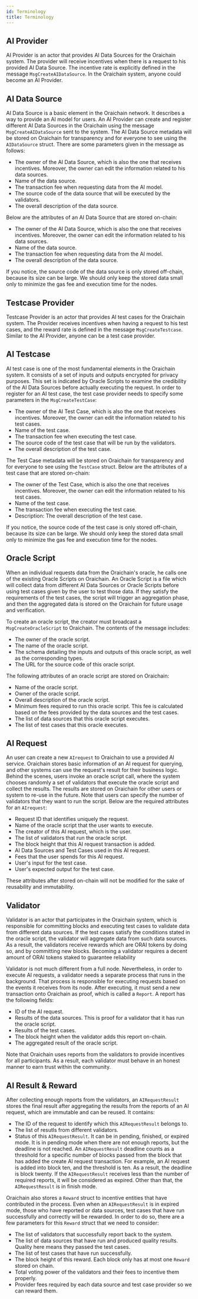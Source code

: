 ```yaml
---
id: Terminology
title: Terminology
---
```


## AI Provider

<!-- AI Provider là tác nhân cung cấp AI Data Source cho hệ thống Oraichain. AI Provider sẽ nhận được incentive khi có yêu cầu sử dụng AI Data Source do họ cung cấp theo một tỷ lệ được định nghĩa trong message `MsgCreateAIDataSource`. Trong hệ thống Oraichain bất kỳ ai cũng có thể trở thành AI Provider. -->

AI Provider is an actor that provides AI Data Sources for the Oraichain system. The provider will receive incentives when there is a request to his provided AI Data Source. The incentive rate is explicitly defined in the message `MsgCreateAIDataSource`. In the Oraichain system, anyone could become an AI Provider.

## AI Data Source

<!-- AI Data Source là thành phần cơ bản trong hệ thống Oraichain. Nó miêu tả cách có thể lấy dữ liệu từ các AI model. Trong Oraichain, AI Data Source có thể được đăng ký bởi AI Provider. Việc đăng ký được thực hiện thông qua gửi `MsgCreateAIDataSource` tới hệ thống. Trong thông điệp đăng ký AI Data Source, AI Provider sẽ đặc tả một số tham số của AI Data Source gồm:

- the owner người sẽ tạo ra AI Provider và cũng chính là người sẽ được nhận incentive từ việc người khác sử dụng AI data source
- the name: Tên của ai data source  giúp gợi nhớ.
- Phí giao dịch mà người yêu cầu cần trả cho việc yêu cầu dữ liệu.
- mã thực thi: đoạn mã thực thi mà sẽ được thực hiện bởi validator khi nhận được yêu cầu tới data source đó

Dựa vào message để tạo ai data source ta có thể thấy rõ chủ sở hữu của data source. đó sẽ là người có thể thực hiện các cập nhật liên quan đến data source đó. Người này cũng sẽ là người được nhận được thưởng từ việc những người khác sử dụng ai data source đó. -->

AI Data Source is a basic element in the Oraichain network. It describes a way to provide an AI model for users. An AI Provider can create and register different AI Data Sources in the Oraichain using the message `MsgCreateAIDataSource` sent to the system. The AI Data Source metadata will be stored on Oraichain for transparency and for everyone to see using the `AIDataSource` struct. There are some parameters given in the message as follows:

- The owner of the AI Data Source, which is also the one that receives incentives. Moreover, the owner can edit the information related to his data sources.
- Name of the data source.
- The transaction fee when requesting data from the AI model.
- The source code of the data source that will be executed by the validators.
- The overall description of the data source.

Below are the attributes of an AI Data Source that are stored on-chain:

- The owner of the AI Data Source, which is also the one that receives incentives. Moreover, the owner can edit the information related to his data sources.
- Name of the data source.
- The transaction fee when requesting data from the AI model.
- The overall description of the data source.

If you notice, the source code of the data source is only stored off-chain, because its size can be large. We should only keep the stored data small only to minimize the gas fee and execution time for the nodes.

## Testcase Provider

<!-- Testcase Provider là tác nhân cung cấp AI testcase cho hệ thống Oraichain. Testcase Provider sẽ nhận được incentive khi có yêu cầu sử dụng testcase do họ cung cấp theo một tỷ lệ được định nghĩa trong message `MsgCreateTestcase`. Trong hệ thống Oraichain bất kỳ ai cũng có thể trở thành testcase provider. -->

Testcase Provider is an actor that provides AI test cases for the Oraichain system. The Provider receives incentives when having a request to his test cases, and the reward rate is defined in the message `MsgCreateTestcase`. Similar to the AI Provider, anyone can be a test case provider.

## AI Testcase

<!-- AI testcase là một trong các thành phần cơ bản trong hệ thống Oraichain. Nó bao gồm một tập các dữ liệu input và output đã được mã hoá để đảm bảo quyền riêng tư. Các tập input và output này sẽ được các Oracle Script chỉ định để thực hiện kiểm tra độ tin cậy  của AI data source trước khi thực hiện yêu cầu. Việc đăng ký được thực hiện thông qua gửi `MsgCreateAITestCase` tới hệ thống. Trong thông điệp đăng ký AI testcase, testcase provider sẽ đặc tả một số tham số của testcase gồm:

- the owner người sẽ tạo ra testcase và cũng chính là người sẽ được nhận incentive từ việc người khác sử dụng AI data source
- the name: Tên của testcase  giúp gợi nhớ.
- Phí giao dịch mà người yêu cầu cần trả cho việc sử dụng testcase.
- tập dữ liệu: tập input và output đã được mã hoá.

Cũng giống như ai data source, ai test case cũng được sở hữu bởi một người và người đó có quyền cập nhật testcase cũng như nhận thưởng từ việc người khác sử dụng testcase. -->

AI test case is one of the most fundamental elements in the Oraichain system. It consists of a set of inputs and outputs encrypted for privacy purposes. This set is indicated by Oracle Scripts to examine the credibility of the AI Data Sources before actually executing the request. In order to register for an AI test case, the test case provider needs to specify some parameters in the `MsgCreateTestCase`:

- The owner of the AI Test Case, which is also the one that receives incentives. Moreover, the owner can edit the information related to his test cases.
- Name of the test case.
- The transaction fee when executing the test case.
- The source code of the test case that will be run by the validators.
- The overall description of the test case.

The Test Case metadata will be stored on Oraichain for transparency and for everyone to see using the `TestCase` struct. Below are the attributes of a test case that are stored on-chain:

- The owner of the Test Case, which is also the one that receives incentives. Moreover, the owner can edit the information related to his test cases.
- Name of the test case.
- The transaction fee when executing the test case.
- Description: The overall description of the test case.

If you notice, the source code of the test case is only stored off-chain, because its size can be large. We should only keep the stored data small only to minimize the gas fee and execution time for the nodes.

## Oracle Script

<!-- Khi một ai đó yêu cầu dữ liệu từ Oraichain's oracle, họ gọi đến một trong các Oracle Script có sẵn trên Oraichain. Một Oracle Script là một đoạn chương trình sẽ gọi đến các nguồn dữ liệu khác để lấy dữ liệu thô về sau đó thực hiện các testcase do người request gửi tới tương ứng với các nguồn dữ liệu đó. Nếu nguồn dữ liệu nào thoả mãn sẽ được chuyển sang phase 2 là tổng hợp các dữ liệu đó và trả về cho người yêu cầu. Sau đó thông tin về dữ liệu đó sẽ được lưu trữ trên Oraichain để có thể sử dụng và xác thực sau này. Nguồn dữ liệu nói đến ở đây có thể là các AI Dato Source hoặc là các Oracle Script khác. -->

When an individual requests data from the Oraichain's oracle, he calls one of the existing Oracle Scripts on Oraichain. An Oracle Script is a file which will collect data from different AI Data Sources or Oracle Scripts before using test cases given by the user to test those data. If they satisfy the requirements of the test cases, the script will trigger an aggregation phase, and then the aggregated data is stored on the Oraichain for future usage and verification.

To create an oracle script, the creator must broadcast a `MsgCreateOracleScript` to Oraichain. The contents of the message includes:

- The owner of the oracle script.
- The name of the oracle script.
- The schema detailing the inputs and outputs of this oracle script, as well as the corresponding types.
- The URL for the source code of this oracle script.

The following attributes of an oracle script are stored on Oraichain:

- Name of the oracle script.
- Owner of the oracle script.
- Overall description of the oracle script.
- Minimum fees required to run this oracle script. This fee is calculated based on the fees provided by the data sources and the test cases.
- The list of data sources that this oracle script executes.
- The list of test cases that this oracle executes.

## AI Request
An user can create a new `AIrequest` to Oraichain to use a provided AI service. Oraichain stores basic information of an AI request for querying, and other systems can use the request's result for their business logic. Behind the scenes, users invoke an oracle script call, where the system chooses randomly a set of validators that execute the oracle script and collect the results. The results are stored on Oraichain for other users or system to re-use in the future. Note that users can specify the number of validators that they want to run the script. Below are the required attributes for an `AIrequest`:

- Request ID that identifies uniquely the request.
- Name of the oracle script that the user wants to execute.
- The creator of this AI request, which is the user.
- The list of validators that run the oracle script.
- The block height that this AI request transaction is added.
- AI Data Sources and Test Cases used in this AI request.
- Fees that the user spends for this AI request.
- User's input for the test case.
- User's expected output for the test case.

These attributes after stored on-chain will not be modified for the sake of reusability and immutability.


## Validator

<!-- Validator là tác nhân tham gia vào hệ thống oraichain, thực hiện việc đóng block và validator dữ liệu từ các AI provider. Validator sẽ là người thực hiện việc chạy các testcase kiếm tra tính chính xác của testcase. Nếu testcase thoả mãn điều kiện trong oracle script  thì validator sẽ thực hiện tổng hợp dữ liệu từ ai data source. Validator sẽ nhận được phần thưởng chi việc chaỵ testcase và data source. Ngoài ra validator sẽ phải chịu tránh nghiêmk cho dữ liệu đã được họ thu thập và validator từ người dùng. Do dó để trở thành validator sẽ cần stake một lượng ORAI để đảm bảo độ tin cậy. -->

Validator is an actor that participates in the Oraichain system, which is responsible for committing blocks and executing test cases to validate data from different data sources. If the test cases satisfy the conditions stated in the oracle script, the validator will aggregate data from such data sources. As a result, the validators receive rewards which are ORAI tokens by doing so, and by committing new blocks. Becoming a validator requires a decent amount of ORAI tokens staked to guarantee reliability

Validator is not much different from a full node. Nevertheless, in order to execute AI requests, a validator needs a separate process that runs in the background. That process is responsible for executing requests based on the events it receives from its node. After executing, it must send a new transaction onto Oraichain as proof, which is called a `Report`. A report has the following fields:

- ID of the AI request.
- Results of the data sources. This is proof for a validator that it has run the oracle script.
- Results of the test cases.
- The block height when the validator adds this report on-chain.
- The aggregated result of the oracle script.

Note that Oraichain uses reports from the validators to provide incentives for all participants. As a result, each validator must behave in an honest manner to earn trust within the community.

## AI Result & Reward

After collecting enough reports from the validators, an `AIRequestResult` stores the final result after aggregating the results from the reports of an AI request, which are immutable and can be reused. It contains:

- The ID of the request to identify which this `AIRequestResult` belongs to.
- The list of resutls from different validators.
- Status of this `AIRequestResult`. It can be in pending, finished, or expired mode. It is in pending mode when there are not enough reports, but the deadline is not reached. An `AIRequestResult` deadline counts as a threshold for a specific number of blocks passed from the block that has added the create AI request transaction. For example, an AI request is added into block ten, and the threshold is ten. As a result, the deadline is block twenty. If the `AIRequestResult` receives less than the number of required reports, it will be considered as expired. Other than that, the `AIRequestResult` is in finish mode.

Oraichain also stores a `Reward` struct to incentive entities that have contributed in the process. Even when an `AIRequestResult` is in expired mode, those who have reported or data sources, test cases that have run successfully and correctly will be rewarded. In order to do so, there are a few parameters for this `Reward` struct that we need to consider:

- The list of validators that successfully report back to the system.
- The list of data sources that have run and produced quality results. Quality here means they passed the test cases.
- The list of test cases that have run successfully.
- The block height of this reward. Each block only has at most one `Reward` stored on chain.
- Total voting power of the validators and their fees to incentive them properly.
- Provider fees required by each data source and test case provider so we can reward them.